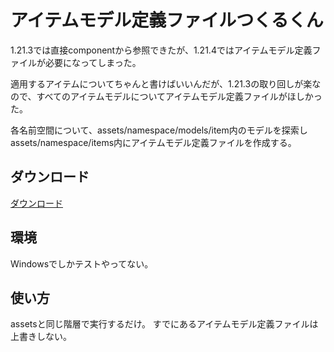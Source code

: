 # アイテムモデル定義ファイルつくるくん
1.21.3では直接componentから参照できたが、1.21.4ではアイテムモデル定義ファイルが必要になってしまった。

適用するアイテムについてちゃんと書けばいいんだが、1.21.3の取り回しが楽なので、すべてのアイテムモデルについてアイテムモデル定義ファイルがほしかった。

各名前空間について、assets/namespace/models/item内のモデルを探索しassets/namespace/items内にアイテムモデル定義ファイルを作成する。

## ダウンロード
[ダウンロード](https://github.com/alumina6767/ItemsModelDefinitionsAdder/releases/latest)

## 環境
Windowsでしかテストやってない。

## 使い方
assetsと同じ階層で実行するだけ。
すでにあるアイテムモデル定義ファイルは上書きしない。
